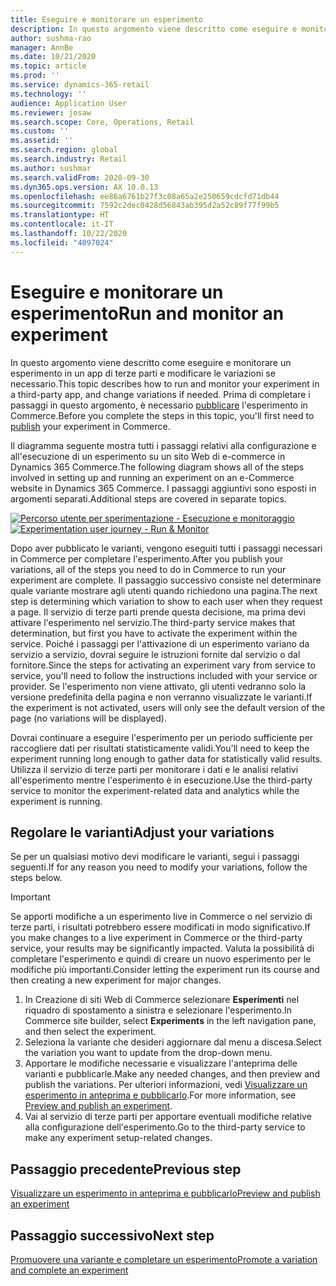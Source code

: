 ```yaml
---
title: Eseguire e monitorare un esperimento
description: In questo argomento viene descritto come eseguire e monitorare un esperimento in un servizio di terze parti. Descrive inoltre come apportare modifiche alle varianti dopo l'inizio dell'esperimento.
author: sushma-rao
manager: AnnBe
ms.date: 10/21/2020
ms.topic: article
ms.prod: ''
ms.service: dynamics-365-retail
ms.technology: ''
audience: Application User
ms.reviewer: josaw
ms.search.scope: Core, Operations, Retail
ms.custom: ''
ms.assetid: ''
ms.search.region: global
ms.search.industry: Retail
ms.author: sushmar
ms.search.validFrom: 2020-09-30
ms.dyn365.ops.version: AX 10.0.13
ms.openlocfilehash: ee86a6761b27f3c08a65a2e250659cdcfd71db44
ms.sourcegitcommit: 7592c2dec0428d56843ab395d2a52c89f77f99b5
ms.translationtype: HT
ms.contentlocale: it-IT
ms.lasthandoff: 10/22/2020
ms.locfileid: "4097024"
---
```

# <a name="run-and-monitor-an-experiment"></a><span data-ttu-id="55ca2-104">Eseguire e monitorare un esperimento</span><span class="sxs-lookup"><span data-stu-id="55ca2-104">Run and monitor an experiment</span></span>

<span data-ttu-id="55ca2-105">In questo argomento viene descritto come eseguire e monitorare un esperimento in un app di terze parti e modificare le variazioni se necessario.</span><span class="sxs-lookup"><span data-stu-id="55ca2-105">This topic describes how to run and monitor your experiment in a third-party app, and change variations if needed.</span></span> <span data-ttu-id="55ca2-106">Prima di completare i passaggi in questo argomento, è necessario [pubblicare](experimentation-preview-publish.md) l'esperimento in Commerce.</span><span class="sxs-lookup"><span data-stu-id="55ca2-106">Before you complete the steps in this topic, you'll first need to [publish](experimentation-preview-publish.md) your experiment in Commerce.</span></span> 

<span data-ttu-id="55ca2-107">Il diagramma seguente mostra tutti i passaggi relativi alla configurazione e all'esecuzione di un esperimento su un sito Web di e-commerce in Dynamics 365 Commerce.</span><span class="sxs-lookup"><span data-stu-id="55ca2-107">The following diagram shows all of the steps involved in setting up and running an experiment on an e-Commerce website in Dynamics 365 Commerce.</span></span> <span data-ttu-id="55ca2-108">I passaggi aggiuntivi sono esposti in argomenti separati.</span><span class="sxs-lookup"><span data-stu-id="55ca2-108">Additional steps are covered in separate topics.</span></span>

<span data-ttu-id="55ca2-109">[ ![Percorso utente per sperimentazione - Esecuzione e monitoraggio](./media/experimentation_run_monitor.svg) ](./media/experimentation_run_monitor.svg#lightbox)</span><span class="sxs-lookup"><span data-stu-id="55ca2-109">[ ![Experimentation user journey - Run & Monitor](./media/experimentation_run_monitor.svg) ](./media/experimentation_run_monitor.svg#lightbox)</span></span>

<span data-ttu-id="55ca2-110">Dopo aver pubblicato le varianti, vengono eseguiti tutti i passaggi necessari in Commerce per completare l'esperimento.</span><span class="sxs-lookup"><span data-stu-id="55ca2-110">After you publish your variations, all of the steps you need to do in Commerce to run your experiment are complete.</span></span> <span data-ttu-id="55ca2-111">Il passaggio successivo consiste nel determinare quale variante mostrare agli utenti quando richiedono una pagina.</span><span class="sxs-lookup"><span data-stu-id="55ca2-111">The next step is determining which variation to show to each user when they request a page.</span></span> <span data-ttu-id="55ca2-112">Il servizio di terze parti prende questa decisione, ma prima devi attivare l'esperimento nel servizio.</span><span class="sxs-lookup"><span data-stu-id="55ca2-112">The third-party service makes that determination, but first you have to activate the experiment within the service.</span></span> <span data-ttu-id="55ca2-113">Poiché i passaggi per l'attivazione di un esperimento variano da servizio a servizio, dovrai seguire le istruzioni fornite dal servizio o dal fornitore.</span><span class="sxs-lookup"><span data-stu-id="55ca2-113">Since the steps for activating an experiment vary from service to service, you'll need to follow the instructions included with your service or provider.</span></span> <span data-ttu-id="55ca2-114">Se l'esperimento non viene attivato, gli utenti vedranno solo la versione predefinita della pagina e non verranno visualizzate le varianti.</span><span class="sxs-lookup"><span data-stu-id="55ca2-114">If the experiment is not activated, users will only see the default version of the page (no variations will be displayed).</span></span>

<span data-ttu-id="55ca2-115">Dovrai continuare a eseguire l'esperimento per un periodo sufficiente per raccogliere dati per risultati statisticamente validi.</span><span class="sxs-lookup"><span data-stu-id="55ca2-115">You'll need to keep the experiment running long enough to gather data for statistically valid results.</span></span> <span data-ttu-id="55ca2-116">Utilizza il servizio di terze parti per monitorare i dati e le analisi relativi all'esperimento mentre l'esperimento è in esecuzione.</span><span class="sxs-lookup"><span data-stu-id="55ca2-116">Use the third-party service to monitor the experiment-related data and analytics while the experiment is running.</span></span>

## <a name="adjust-your-variations"></a><span data-ttu-id="55ca2-117">Regolare le varianti</span><span class="sxs-lookup"><span data-stu-id="55ca2-117">Adjust your variations</span></span>
<span data-ttu-id="55ca2-118">Se per un qualsiasi motivo devi modificare le varianti, segui i passaggi seguenti.</span><span class="sxs-lookup"><span data-stu-id="55ca2-118">If for any reason you need to modify your variations, follow the steps below.</span></span>

> [!IMPORTANT]
> <span data-ttu-id="55ca2-119">Se apporti modifiche a un esperimento live in Commerce o nel servizio di terze parti, i risultati potrebbero essere modificati in modo significativo.</span><span class="sxs-lookup"><span data-stu-id="55ca2-119">If you make changes to a live experiment in Commerce or the third-party service, your results may be significantly impacted.</span></span> <span data-ttu-id="55ca2-120">Valuta la possibilità di completare l'esperimento e quindi di creare un nuovo esperimento per le modifiche più importanti.</span><span class="sxs-lookup"><span data-stu-id="55ca2-120">Consider letting the experiment run its course and then creating a new experiment for major changes.</span></span>

1. <span data-ttu-id="55ca2-121">In Creazione di siti Web di Commerce selezionare **Esperimenti** nel riquadro di spostamento a sinistra e selezionare l'esperimento.</span><span class="sxs-lookup"><span data-stu-id="55ca2-121">In Commerce site builder, select **Experiments** in the left navigation pane, and then select the experiment.</span></span> 
1. <span data-ttu-id="55ca2-122">Seleziona la variante che desideri aggiornare dal menu a discesa.</span><span class="sxs-lookup"><span data-stu-id="55ca2-122">Select the variation you want to update from the drop-down menu.</span></span>
1. <span data-ttu-id="55ca2-123">Apportare le modifiche necessarie e visualizzare l'anteprima delle varianti e pubblicarle.</span><span class="sxs-lookup"><span data-stu-id="55ca2-123">Make any needed changes, and then preview and publish the variations.</span></span> <span data-ttu-id="55ca2-124">Per ulteriori informazioni, vedi [Visualizzare un esperimento in anteprima e pubblicarlo](experimentation-preview-publish.md).</span><span class="sxs-lookup"><span data-stu-id="55ca2-124">For more information, see [Preview and publish an experiment](experimentation-preview-publish.md).</span></span>
1. <span data-ttu-id="55ca2-125">Vai al servizio di terze parti per apportare eventuali modifiche relative alla configurazione dell'esperimento.</span><span class="sxs-lookup"><span data-stu-id="55ca2-125">Go to the third-party service to make any experiment setup-related changes.</span></span>
    
## <a name="previous-step"></a><span data-ttu-id="55ca2-126">Passaggio precedente</span><span class="sxs-lookup"><span data-stu-id="55ca2-126">Previous step</span></span>
[<span data-ttu-id="55ca2-127">Visualizzare un esperimento in anteprima e pubblicarlo</span><span class="sxs-lookup"><span data-stu-id="55ca2-127">Preview and publish an experiment</span></span>](experimentation-preview-publish.md)

## <a name="next-step"></a><span data-ttu-id="55ca2-128">Passaggio successivo</span><span class="sxs-lookup"><span data-stu-id="55ca2-128">Next step</span></span>
[<span data-ttu-id="55ca2-129">Promuovere una variante e completare un esperimento</span><span class="sxs-lookup"><span data-stu-id="55ca2-129">Promote a variation and complete an experiment</span></span>](experimentation-review-complete.md)
